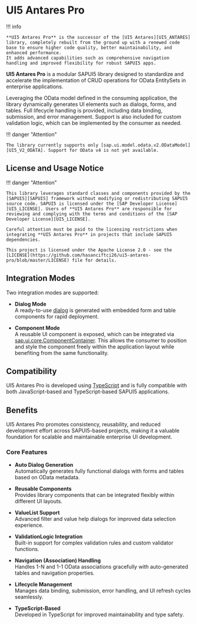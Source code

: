 # UI5 Antares Pro

[UI5_ANTARES_PRO]: https://ui5-antares-pro.github.io
[UI5_ANTARES]: https://ui5-antares.github.io
[TYPESCRIPT]: https://www.typescriptlang.org
[SAPUI5]: https://sapui5.hana.ondemand.com
[UI5_LICENSE]: https://tools.hana.ondemand.com/developer-license-3_2.txt
[UI5_COMPONENT_CONTAINER]: https://sapui5.hana.ondemand.com/#/api/sap.ui.core.ComponentContainer
[UI5_DIALOG]: https://sapui5.hana.ondemand.com/#/api/sap.m.Dialog
[UI5_V2_ODATA]: https://sapui5.hana.ondemand.com/#/api/sap.ui.model.odata.v2.ODataModel

!!! info  

	**UI5 Antares Pro** is the successor of the [UI5 Antares][UI5_ANTARES] library, completely rebuilt from the ground up with a renewed code base to ensure higher code quality, better maintainability, and enhanced performance.
	It adds advanced capabilities such as comprehensive navigation handling and improved flexibility for robust SAPUI5 apps.

**UI5 Antares Pro** is a modular SAPUI5 library designed to standardize and accelerate the implementation of CRUD operations for OData EntitySets in enterprise applications.

Leveraging the OData model defined in the consuming application, the library dynamically generates UI elements such as dialogs, forms, and tables. Full lifecycle handling is provided, including data binding, submission, and error management. Support is also included for custom validation logic, which can be implemented by the consumer as needed.

!!! danger "Attention" 

	The library currently supports only [sap.ui.model.odata.v2.ODataModel][UI5_V2_ODATA]. Support for OData v4 is not yet available.

## License and Usage Notice

!!! danger "Attention"

	This library leverages standard classes and components provided by the [SAPUI5][SAPUI5] framework without modifying or redistributing SAPUI5 source code. SAPUI5 is licensed under the [SAP Developer License][UI5_LICENSE]. Users of **UI5 Antares Pro** are responsible for reviewing and complying with the terms and conditions of the [SAP Developer License][UI5_LICENSE].

	Careful attention must be paid to the licensing restrictions when integrating **UI5 Antares Pro** in projects that include SAPUI5 dependencies.

	This project is licensed under the Apache License 2.0 - see the [LICENSE](https://github.com/hasanciftci26/ui5-antares-pro/blob/master/LICENSE) file for details.	

## Integration Modes

Two integration modes are supported:

- **Dialog Mode**  
  A ready-to-use [dialog][UI5_DIALOG] is generated with embedded form and table components for rapid deployment.

- **Component Mode**  
  A reusable UI component is exposed, which can be integrated via [sap.ui.core.ComponentContainer][UI5_COMPONENT_CONTAINER]. This allows the consumer to position and style the component freely within the application layout while benefiting from the same functionality.

## Compatibility

UI5 Antares Pro is developed using [TypeScript][TYPESCRIPT] and is fully compatible with both JavaScript-based and TypeScript-based SAPUI5 applications.

## Benefits

UI5 Antares Pro promotes consistency, reusability, and reduced development effort across SAPUI5-based projects, making it a valuable foundation for scalable and maintainable enterprise UI development.

### Core Features

- **Auto Dialog Generation**  
  Automatically generates fully functional dialogs with forms and tables based on OData metadata.

- **Reusable Components**  
  Provides library components that can be integrated flexibly within different UI layouts.

- **ValueList Support**  
  Advanced filter and value help dialogs for improved data selection experience.

- **ValidationLogic Integration**  
  Built-in support for complex validation rules and custom validator functions.

- **Navigation (Association) Handling**  
  Handles 1-N and 1-1 OData associations gracefully with auto-generated tables and navigation properties.

- **Lifecycle Management**  
  Manages data binding, submission, error handling, and UI refresh cycles seamlessly.

- **TypeScript-Based**  
  Developed in TypeScript for improved maintainability and type safety.